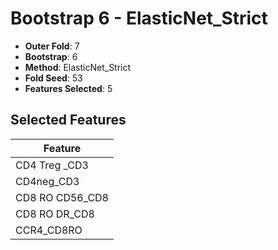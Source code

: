 # Bootstrap 6 - ElasticNet_Strict

- **Outer Fold**: 7
- **Bootstrap**: 6
- **Method**: ElasticNet_Strict
- **Fold Seed**: 53
- **Features Selected**: 5

## Selected Features

| Feature |
|---------|
| CD4 Treg _CD3 |
| CD4neg_CD3 |
| CD8 RO CD56_CD8 |
| CD8 RO DR_CD8 |
| CCR4_CD8RO |
